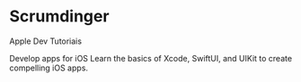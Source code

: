 # Scrumdinger
Apple Dev Tutoriais

Develop apps for iOS
Learn the basics of Xcode, SwiftUI, and UIKit to create compelling iOS apps.
